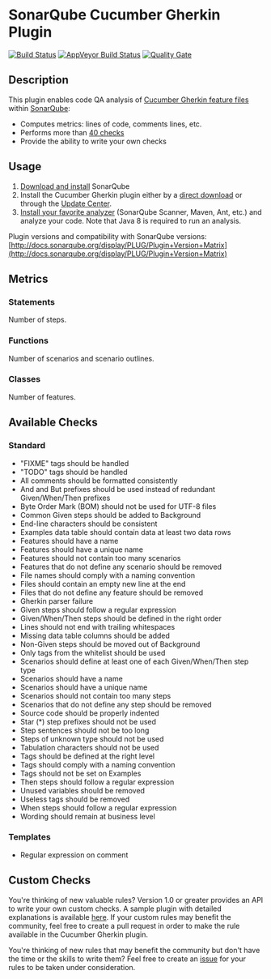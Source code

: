 SonarQube Cucumber Gherkin Plugin
=================================

[![Build Status](https://api.travis-ci.org/racodond/sonar-gherkin-plugin.svg?branch=master)](https://travis-ci.org/racodond/sonar-gherkin-plugin)
[![AppVeyor Build Status](https://ci.appveyor.com/api/projects/status/hhh9gsp77hatvai1/branch/master?svg=true)](https://ci.appveyor.com/project/racodond/sonar-gherkin-plugin/branch/master)
[![Quality Gate](https://sonarqube.com/api/badges/gate?key=com.racodond.sonarqube.plugin.gherkin:gherkin)](https://sonarqube.com/overview?id=com.racodond.sonarqube.plugin.gherkin%3Agherkin)

## Description
This plugin enables code QA analysis of [Cucumber Gherkin feature files](https://github.com/cucumber/cucumber/wiki/Gherkin) within [SonarQube](http://www.sonarqube.org):

 * Computes metrics: lines of code, comments lines, etc.
 * Performs more than [40 checks](#available-checks)
 * Provide the ability to write your own checks

## Usage

1. [Download and install](http://docs.sonarqube.org/display/SONAR/Setup+and+Upgrade) SonarQube
1. Install the Cucumber Gherkin plugin either by a [direct download](https://github.com/racodond/sonar-gherkin-plugin/releases) or through the [Update Center](http://docs.sonarqube.org/display/SONAR/Update+Center).
1. [Install your favorite analyzer](http://docs.sonarqube.org/display/SONAR/Analyzing+Source+Code#AnalyzingSourceCode-RunningAnalysis) (SonarQube Scanner, Maven, Ant, etc.) and analyze your code. Note that Java 8 is required to run an analysis.

Plugin versions and compatibility with SonarQube versions: [http://docs.sonarqube.org/display/PLUG/Plugin+Version+Matrix](http://docs.sonarqube.org/display/PLUG/Plugin+Version+Matrix)

## Metrics

### Statements
Number of steps.

### Functions
Number of scenarios and scenario outlines.

### Classes
Number of features.


## Available Checks

### Standard
 * "FIXME" tags should be handled
 * "TODO" tags should be handled
 * All comments should be formatted consistently
 * And and But prefixes should be used instead of redundant Given/When/Then prefixes
 * Byte Order Mark (BOM) should not be used for UTF-8 files
 * Common Given steps should be added to Background
 * End-line characters should be consistent
 * Examples data table should contain data at least two data rows
 * Features should have a name
 * Features should have a unique name
 * Features should not contain too many scenarios
 * Features that do not define any scenario should be removed
 * File names should comply with a naming convention
 * Files should contain an empty new line at the end
 * Files that do not define any feature should be removed
 * Gherkin parser failure
 * Given steps should follow a regular expression
 * Given/When/Then steps should be defined in the right order
 * Lines should not end with trailing whitespaces
 * Missing data table columns should be added
 * Non-Given steps should be moved out of Background
 * Only tags from the whitelist should be used
 * Scenarios should define at least one of each Given/When/Then step type
 * Scenarios should have a name
 * Scenarios should have a unique name
 * Scenarios should not contain too many steps
 * Scenarios that do not define any step should be removed
 * Source code should be properly indented
 * Star (*) step prefixes should not be used
 * Step sentences should not be too long
 * Steps of unknown type should not be used
 * Tabulation characters should not be used
 * Tags should be defined at the right level
 * Tags should comply with a naming convention
 * Tags should not be set on Examples
 * Then steps should follow a regular expression
 * Unused variables should be removed
 * Useless tags should be removed
 * When steps should follow a regular expression
 * Wording should remain at business level

 
### Templates

 * Regular expression on comment


## Custom Checks

You're thinking of new valuable rules? Version 1.0 or greater provides an API to write your own custom checks.
A sample plugin with detailed explanations is available [here](https://github.com/racodond/sonar-gherkin-custom-rules-plugin).
If your custom rules may benefit the community, feel free to create a pull request in order to make the rule available in the Cucumber Gherkin plugin.

You're thinking of new rules that may benefit the community but don't have the time or the skills to write them? Feel free to create an [issue](https://github.com/racodond/sonar-gherkin-plugin/issues) for your rules to be taken under consideration.

